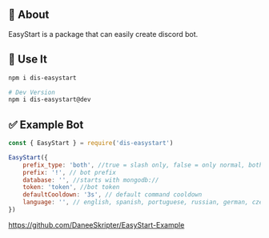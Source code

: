 ## 🤖 About 
EasyStart is a package that can easily create discord bot.
## 📝 Use It
```sh
npm i dis-easystart

# Dev Version
npm i dis-easystart@dev
```
## ✅ Example Bot
```js
const { EasyStart } = require('dis-easystart')

EasyStart({
    prefix_type: 'both', //true = slash only, false = only normal, both = slash and normal
    prefix: '!', // bot prefix
    database: '', //starts with mongodb://
    token: 'token', //bot token
    defaultCooldown: '3s', // default command cooldown
    language: '', // english, spanish, portuguese, russian, german, czech, slovak, turkish, polish, indonesian, italian
})
```
https://github.com/DaneeSkripter/EasyStart-Example

